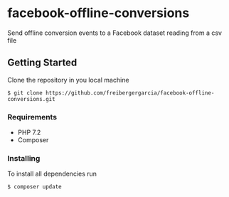 # facebook-offline-conversions

Send offline conversion events to a Facebook dataset reading from a csv file

## Getting Started

Clone the repository in you local machine
```
$ git clone https://github.com/freibergergarcia/facebook-offline-conversions.git
```

### Requirements

* PHP 7.2
* Composer

### Installing

To install all dependencies run

```
$ composer update
```